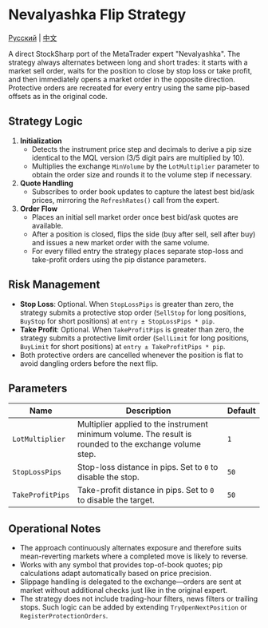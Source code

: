 # Nevalyashka Flip Strategy
[Русский](README_ru.md) | [中文](README_cn.md)

A direct StockSharp port of the MetaTrader expert "Nevalyashka". The strategy always alternates between long and short trades: it starts with a market sell order, waits for the position to close by stop loss or take profit, and then immediately opens a market order in the opposite direction. Protective orders are recreated for every entry using the same pip-based offsets as in the original code.

## Strategy Logic

1. **Initialization**
   - Detects the instrument price step and decimals to derive a pip size identical to the MQL version (3/5 digit pairs are multiplied by 10).
   - Multiplies the exchange `MinVolume` by the `LotMultiplier` parameter to obtain the order size and rounds it to the volume step if necessary.
2. **Quote Handling**
   - Subscribes to order book updates to capture the latest best bid/ask prices, mirroring the `RefreshRates()` call from the expert.
3. **Order Flow**
   - Places an initial sell market order once best bid/ask quotes are available.
   - After a position is closed, flips the side (buy after sell, sell after buy) and issues a new market order with the same volume.
   - For every filled entry the strategy places separate stop-loss and take-profit orders using the pip distance parameters.

## Risk Management

- **Stop Loss**: Optional. When `StopLossPips` is greater than zero, the strategy submits a protective stop order (`SellStop` for long positions, `BuyStop` for short positions) at `entry ± StopLossPips * pip`.
- **Take Profit**: Optional. When `TakeProfitPips` is greater than zero, the strategy submits a protective limit order (`SellLimit` for long positions, `BuyLimit` for short positions) at `entry ± TakeProfitPips * pip`.
- Both protective orders are cancelled whenever the position is flat to avoid dangling orders before the next flip.

## Parameters

| Name | Description | Default |
| ---- | ----------- | ------- |
| `LotMultiplier` | Multiplier applied to the instrument minimum volume. The result is rounded to the exchange volume step. | `1` |
| `StopLossPips` | Stop-loss distance in pips. Set to `0` to disable the stop. | `50` |
| `TakeProfitPips` | Take-profit distance in pips. Set to `0` to disable the target. | `50` |

## Operational Notes

- The approach continuously alternates exposure and therefore suits mean-reverting markets where a completed move is likely to reverse.
- Works with any symbol that provides top-of-book quotes; pip calculations adapt automatically based on price precision.
- Slippage handling is delegated to the exchange—orders are sent at market without additional checks just like in the original expert.
- The strategy does not include trading-hour filters, news filters or trailing stops. Such logic can be added by extending `TryOpenNextPosition` or `RegisterProtectionOrders`.
